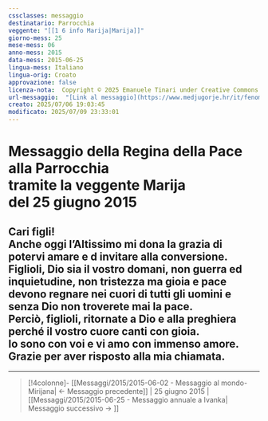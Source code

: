 ```yaml
---
cssclasses: messaggio
destinatario: Parrocchia
veggente: "[[1 6 info Marija|Marija]]"
giorno-mess: 25
mese-mess: 06
anno-mess: 2015
data-mess: 2015-06-25
lingua-mess: Italiano
lingua-orig: Croato
approvazione: false
licenza-nota:  Copyright © 2025 Emanuele Tinari under Creative Commons BY-NC-SA 4.0 https://creativecommons.org/licenses/by-nc-sa/4.0/
url-messaggio:  "[Link al messaggio](https://www.medjugorje.hr/it/fenomeno-di-medjugorje/messaggi-della-madonna/?datum=2015-6-25)"
creato: 2025/07/06 19:03:45
modificato: 2025/07/09 23:33:01
---
```


# Messaggio della Regina della Pace<br>alla Parrocchia<br>tramite la veggente Marija<br>del 25 giugno 2015

## Cari figli!<br>Anche oggi l’Altissimo mi dona la grazia di potervi amare e d invitare alla conversione.<br>Figlioli, Dio sia il vostro domani, non guerra ed inquietudine, non tristezza ma gioia e pace devono regnare nei cuori di tutti gli uomini e senza Dio non troverete mai la pace.<br>Perciò, figlioli, ritornate a Dio e alla preghiera perché il vostro cuore canti con gioia.<br>Io sono con voi e vi amo con immenso amore.<br>Grazie per aver risposto alla mia chiamata.

***

> [!4colonne]- [[Messaggi/2015/2015-06-02 - Messaggio al mondo-Mirijana| ← Messaggio precedente]] | 25 giugno 2015 | [[Messaggi/2015/2015-06-25 - Messaggio annuale a Ivanka| Messaggio successivo → ]]
